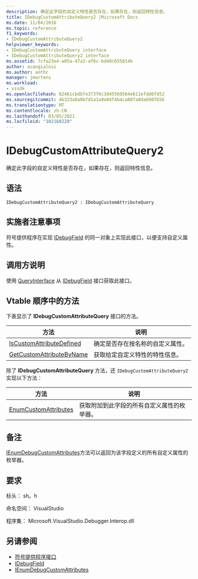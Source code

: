 ```yaml
---
description: 确定此字段的自定义特性是否存在，如果存在，则返回特性信息。
title: IDebugCustomAttributeQuery2 |Microsoft Docs
ms.date: 11/04/2016
ms.topic: reference
f1_keywords:
- IDebugCustomAttributeQuery2
helpviewer_keywords:
- IDebugCustomAttributeQuery interface
- IDebugCustomAttributeQuery2 interface
ms.assetid: 7cfa23e4-a05a-47a3-af6c-bd40c655014b
author: acangialosi
ms.author: anthc
manager: jmartens
ms.workload:
- vssdk
ms.openlocfilehash: 62461cbdbfe373f6c3d45569564e611efdd6f452
ms.sourcegitcommit: 4b323a8a8bfd1a1a9e84f4b4ca88fa8da690f656
ms.translationtype: MT
ms.contentlocale: zh-CN
ms.lasthandoff: 03/05/2021
ms.locfileid: "102160220"
---
```

# <a name="idebugcustomattributequery2"></a>IDebugCustomAttributeQuery2
确定此字段的自定义特性是否存在，如果存在，则返回特性信息。

## <a name="syntax"></a>语法

```
IDebugCustomAttributeQuery2 : IDebugCustomAttributeQuery
```

## <a name="notes-for-implementers"></a>实施者注意事项
 符号提供程序在实现 [IDebugField](../../../extensibility/debugger/reference/idebugfield.md) 的同一对象上实现此接口，以便支持自定义属性。

## <a name="notes-for-callers"></a>调用方说明
 使用 [QueryInterface](/cpp/atl/queryinterface) 从 [IDebugField](../../../extensibility/debugger/reference/idebugfield.md) 接口获取此接口。

## <a name="methods-in-vtable-order"></a>Vtable 顺序中的方法
 下表显示了 **IDebugCustomAttributeQuery** 接口的方法。

|方法|说明|
|------------|-----------------|
|[IsCustomAttributeDefined](../../../extensibility/debugger/reference/idebugcustomattributequery2-iscustomattributedefined.md)|确定是否存在按名称的自定义属性。|
|[GetCustomAttributeByName](../../../extensibility/debugger/reference/idebugcustomattributequery2-getcustomattributebyname.md)|获取给定自定义特性的特性信息。|

 除了 **IDebugCustomAttributeQuery** 方法，还 `IDebugCustomAttributeQuery2` 实现以下方法：

|方法|说明|
|------------|-----------------|
|[EnumCustomAttributes](../../../extensibility/debugger/reference/idebugcustomattributequery2-enumcustomattributes.md)|获取附加到此字段的所有自定义属性的枚举器。|

## <a name="remarks"></a>备注
 [IEnumDebugCustomAttributes](../../../extensibility/debugger/reference/ienumdebugcustomattributes.md)方法可以返回为该字段定义的所有自定义属性的枚举器。

## <a name="requirements"></a>要求
 标头： sh。h

 命名空间： VisualStudio

 程序集： Microsoft.VisualStudio.Debugger.Interop.dll

## <a name="see-also"></a>另请参阅
- [符号提供程序接口](../../../extensibility/debugger/reference/symbol-provider-interfaces.md)
- [IDebugField](../../../extensibility/debugger/reference/idebugfield.md)
- [IEnumDebugCustomAttributes](../../../extensibility/debugger/reference/ienumdebugcustomattributes.md)

